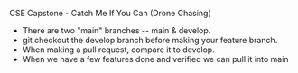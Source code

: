 CSE Capstone - Catch Me If You Can (Drone Chasing)

- There are two "main" branches -- main & develop.
- git checkout the develop branch before making your feature branch.
- When making a pull request, compare it to develop.
- When we have a few features done and verified we can pull it into main
